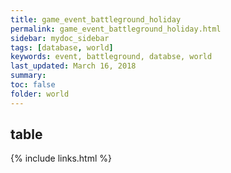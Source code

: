 ```yaml
---
title: game_event_battleground_holiday
permalink: game_event_battleground_holiday.html
sidebar: mydoc_sidebar
tags: [database, world]
keywords: event, battleground, databse, world
last_updated: March 16, 2018
summary:
toc: false
folder: world
---
```


## table

{% include links.html %}